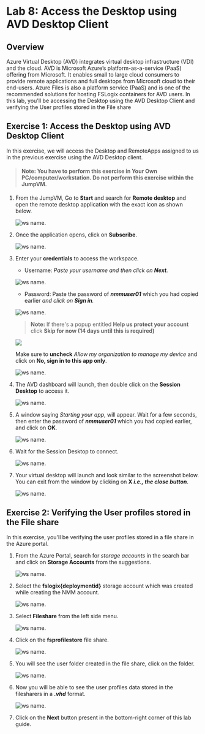 # Lab 8: Access the Desktop using AVD Desktop Client

## Overview

Azure Virtual Desktop (AVD) integrates virtual desktop infrastructure (VDI) and the cloud. AVD is Microsoft Azure’s platform-as-a-service (PaaS) offering from Microsoft. It enables small to large cloud consumers to provide remote applications and full desktops from Microsoft cloud to their end-users. Azure Files is also a  platform service (PaaS) and is one of the recommended solutions for hosting FSLogix containers for AVD users. In this lab, you'll be accessing the Desktop using the AVD Desktop Client and verifying the User profiles stored in the File share

## Exercise 1: Access the Desktop using AVD Desktop Client

In this exercise, we will access the Desktop and RemoteApps assigned to us in the previous exercise using the AVD Desktop client.

>#### **Note:** You have to perform this exercise in **Your Own PC/computer/workstation.** Do not perform this exercise within the JumpVM.

1. From the JumpVM, Go to **Start** and search for **Remote desktop** and open the remote desktop application with the exact icon as shown below.

   ![ws name.](media/4s7.png)
   
1. Once the application opens, click on **Subscribe**.

   ![ws name.](media/4s8.png)
  
1. Enter your **credentials** to access the workspace.

   - Username: *Paste your username* **<inject key="Nmm User 01" />** *and then click on **Next**.*
   
   ![ws name.](media/4s9.1.png)

   - Password: Paste the password of ***nmmuser01*** which you had copied earlier *and click on **Sign in**.*

   ![ws name.](media/410.1.png)
   
   >**Note:** If there's a popup entitled **Help us protect your account** click **Skip for now (14 days until this is required)**

   ![](media/4s11.png)

   Make sure to **uncheck** *Allow my organization to manage my device* and click on **No, sign in to this app only**.

   ![ws name.](media/4s12.png)
   
1. The AVD dashboard will launch, then double click on the **Session Desktop** to access it.

    ![ws name.](media/4s13.png)
    
1. A window saying *Starting your app*, will appear. Wait for a few seconds, then enter the password of ***nmmuser01*** which you had copied earlier, and click on **OK**.
   
    ![ws name.](media/4s14.1.png)
    
1. Wait for the Session Desktop to connect.

    ![ws name.](media/4s15.png)
    
1. Your virtual desktop will launch and look similar to the screenshot below. You can exit from the window by clicking on **X *i.e., the close button***. 
        
    ![ws name.](media/4s16.png)
   
## Exercise 2: Verifying the User profiles stored in the File share

In this exercise, you'll be verifying the user profiles stored in a file share in the Azure portal.

1. From the Azure Portal, search for *storage accounts* in the search bar and click on **Storage Accounts** from the suggestions.

   ![ws name.](media/4s17.png)
   
1. Select the **fslogix{deploymentid}** storage account which was created while creating the NMM account.

   ![ws name.](media/4s18.1.png)
   
1. Select **Fileshare** from the left side menu.

   ![ws name.](media/4s19.1.png)
   
1. Click on the **fsprofilestore** file share.

   ![ws name.](media/4s20.png)
   
1. You will see the user folder created in the file share, click on the folder.

   ![ws name.](media/4s21.png)
   
7. Now you will be able to see the user profiles data stored in the filesharers in a ***.vhd*** format.

   ![ws name.](media/4s22.png)
     
14. Click on the **Next** button present in the bottom-right corner of this lab guide. 
    
